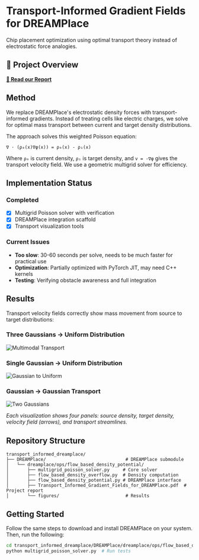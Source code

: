 # Transport-Informed Gradient Fields for DREAMPlace

Chip placement optimization using optimal transport theory instead of electrostatic force analogies.

## 📄 Project Overview

**[📖 Read our Report](./DREAMPlace/dreamplace/ops/flow_based_density_potential/Transport_Informed_Gradient_Fields_for_DREAMPlace.pdf)**

## Method

We replace DREAMPlace's electrostatic density forces with transport-informed gradients. Instead of treating cells like electric charges, we solve for optimal mass transport between current and target density distributions.

The approach solves this weighted Poisson equation:
```
∇ · (ρ₀(x)∇φ(x)) = ρ₀(x) - ρ₁(x)
```

Where `ρ₀` is current density, `ρ₁` is target density, and `v = -∇φ` gives the transport velocity field. We use a geometric multigrid solver for efficiency.

## Implementation Status

### Completed
- [x] Multigrid Poisson solver with verification
- [x] DREAMPlace integration scaffold  
- [x] Transport visualization tools

### Current Issues
- **Too slow**: 30-60 seconds per solve, needs to be much faster for practical use
- **Optimization**: Partially optimized with PyTorch JIT, may need C++ kernels
- **Testing**: Verifying obstacle awareness and full integration

## Results

Transport velocity fields correctly show mass movement from source to target distributions:

### Three Gaussians → Uniform Distribution
![Multimodal Transport](./DREAMPlace/dreamplace/ops/flow_based_density_potential/figures/multimodal_transport_256x256_10_v_cycles.png)

### Single Gaussian → Uniform Distribution  
![Gaussian to Uniform](./DREAMPlace/dreamplace/ops/flow_based_density_potential/figures/transport_visualization_64x64_gauss_to_uniform.png)

### Gaussian → Gaussian Transport
![Two Gaussians](./DREAMPlace/dreamplace/ops/flow_based_density_potential/figures/transport_visualization_64x64_two_gauss.png)

*Each visualization shows four panels: source density, target density, velocity field (arrows), and transport streamlines.*

## Repository Structure

```
transport_informed_dreamplace/
├── DREAMPlace/                              # DREAMPlace submodule
│   └── dreamplace/ops/flow_based_density_potential/
│       ├── multigrid_poisson_solver.py     # Core solver
│       ├── flow_based_density_overflow.py  # Density computation  
│       ├── flow_based_density_potential.py # DREAMPlace interface
│       ├── Transport_Informed_Gradient_Fields_for_DREAMPlace.pdf  # Project report
│       └── figures/                         # Results
```

## Getting Started
Follow the same steps to download and install DREAMPlace on your system. Then, run the following:

```bash
cd transport_informed_dreamplace/DREAMPlace/dreamplace/ops/flow_based_density_potential/
python multigrid_poisson_solver.py  # Run tests
```